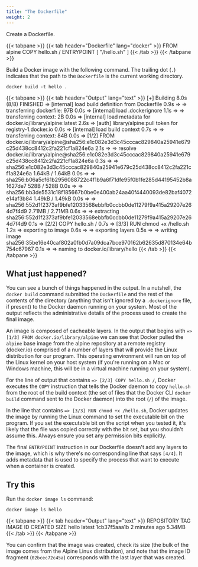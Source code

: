```yaml
---
title: "The Dockerfile"
weight: 2
---
```


Create a Dockerfile.

<!-- markdownlint-disable -->
{{< tabpane >}}
{{< tab header="Dockerfile" lang="docker" >}}
FROM alpine
COPY hello.sh /
ENTRYPOINT [ "/hello.sh" ]
{{< /tab >}}
{{< /tabpane >}}
<!-- markdownlint-restore -->

Build a Docker image with the following command. The trailing dot (`.`)
indicates that the path to the `Dockerfile` is the current working directory.

```text
docker build -t hello .
```

<!-- markdownlint-disable -->
{{< tabpane >}}
{{< tab header="Output" lang="text" >}}
[+] Building 8.0s (8/8) FINISHED
 => [internal] load build definition from Dockerfile                                                                 0.9s
 => => transferring dockerfile: 97B                                                                                  0.0s
 => [internal] load .dockerignore                                                                                    1.1s
 => => transferring context: 2B                                                                                      0.0s
 => [internal] load metadata for docker.io/library/alpine:latest                                                     2.6s
 => [auth] library/alpine:pull token for registry-1.docker.io                                                        0.0s
 => [internal] load build context                                                                                    0.7s
 => => transferring context: 84B                                                                                     0.0s
 => [1/2] FROM docker.io/library/alpine@sha256:e1c082e3d3c45cccac829840a25941e679c25d438cc8412c2fa221cf1a824e6a      2.1s
 => => resolve docker.io/library/alpine@sha256:e1c082e3d3c45cccac829840a25941e679c25d438cc8412c2fa221cf1a824e6a      0.3s
 => => sha256:e1c082e3d3c45cccac829840a25941e679c25d438cc8412c2fa221cf1a824e6a 1.64kB / 1.64kB                       0.0s
 => => sha256:b06a5cf61b2956088722c4f1b9a6f71dfe95f0b1fe285d44195452b8a1627de7 528B / 528B                           0.0s
 => => sha256:bb3de5531c18f185667b0be0e400ab24aa40f4440093de82baf4072e14af3b84 1.49kB / 1.49kB                       0.0s
 => => sha256:552d1f2373af9bfe12033568ebbfb0ccbb0de11279f9a415a29207e264d7f4d9 2.71MB / 2.71MB                       0.6s
 => => extracting sha256:552d1f2373af9bfe12033568ebbfb0ccbb0de11279f9a415a29207e264d7f4d9                            0.1s
 => [2/2] COPY hello.sh /                                                                                            0.7s
 => [3/3] RUN chmod +x /hello.sh                                                                                     1.2s
 => exporting to image                                                                                               0.6s
 => => exporting layers                                                                                              0.5s
 => => writing image sha256:35be16e40caf802a0fb0d7a09dca7bce970162b62635d870134e64b754c67967                         0.1s
 => => naming to docker.io/library/hello
{{< /tab >}}
{{< /tabpane >}}
<!-- markdownlint-restore -->

## What just happened?

You can see a bunch of things happened in the output. In a nutshell, the `docker
build` command submitted the `Dockerfile` and the rest of the contents of the
directory (anything that isn't ignored by a `.dockerignore` file, if present) to
the Docker daemon running on your system. Most of the output reflects the
administrative details of the process used to create the final image.

An image is composed of cacheable layers. In the output that begins with `=>
[1/3] FROM docker.io/library/alpine` we can see that Docker pulled the `alpine`
base image from the alpine repository at a remote registry (docker.io) comprised
of a number of layers that will provide the Linux distribution for our program.
This operating environment will run on top of the Linux kernel on your host
system (if you're running on a Mac or Windows machine, this will be in a virtual
machine running on your system).

For the line of output that contains `=> [2/3] COPY hello.sh /`, Docker executes
the `COPY` instruction that tells the Docker daemon to copy `hello.sh` from the
root of the build context (the set of files that the Docker CLI `docker build`
command sent to the Docker daemon) into the root (`/`) of the image.

In the line that contains `=> [3/3] RUN chmod +x /hello.sh`, Docker updates the
image by running the Linux command to set the executable bit on the program. If
you set the executable bit on the script when you tested it, it's likely that
the file was copied correctly with the bit set, but you shouldn't assume this.
Always ensure you set any permission bits explicitly.

The final `ENTRYPOINT` instruction in our Dockerfile doesn't add any layers to
the image, which is why there's no corresponding line that says `[4/4]`. It adds
metadata that is used to specify the process that want to execute when a
container is created.

## Try this

Run the `docker image ls` command:

```text
docker image ls hello
```

<!-- markdownlint-disable -->
{{< tabpane >}}
{{< tab header="Output" lang="text" >}}
REPOSITORY   TAG       IMAGE ID       CREATED          SIZE
hello        latest    1cb37f5aaa1b   2 minutes ago    5.34MB
{{< /tab >}}
{{< /tabpane >}}
<!-- markdownlint-restore -->

You can confirm that the image was created, check its size (the bulk of the
image comes from the Alpine Linux distribution), and note that the image ID
fragment (`02bcec72c45a`) corresponds with the last layer that was created.
